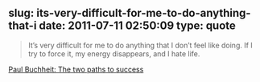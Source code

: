 slug: its-very-difficult-for-me-to-do-anything-that-i
date: 2011-07-11 02:50:09
type: quote
---

> It’s very difficult for me to do anything that I don’t feel like doing. If I try to force it, my energy disappears, and I hate life.

[Paul Buchheit: The two paths to success](http://paulbuchheit.blogspot.com/2011/02/two-paths-to-success.html)
